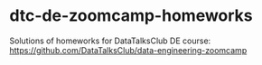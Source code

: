 # dtc-de-zoomcamp-homeworks
Solutions of homeworks for DataTalksClub DE course: https://github.com/DataTalksClub/data-engineering-zoomcamp
